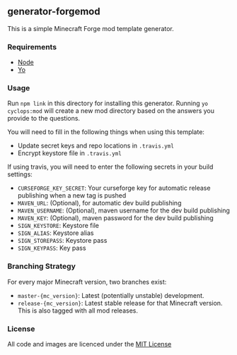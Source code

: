 ## generator-forgemod

This is a simple Minecraft Forge mod template generator.

### Requirements

* [Node](https://nodejs.org/en/)
* [Yo](https://www.npmjs.com/package/yo)

### Usage

Run `npm link` in this directory for installing this generator.
Running `yo cyclops:mod` will create a new mod directory based on the answers you provide to the questions.

You will need to fill in the following things when using this template:

* Update secret keys and repo locations in `.travis.yml`
* Encrypt keystore file in `.travis.yml`

If using travis, you will need to enter the following secrets in your build settings:
* `CURSEFORGE_KEY_SECRET`: Your curseforge key for automatic release publishing when a new tag is pushed
* `MAVEN_URL`: (Optional), for automatic dev build publishing
* `MAVEN_USERNAME`: (Optional), maven username for the dev build publishing
* `MAVEN_KEY`: (Optional), maven password for the dev build publishing
* `SIGN_KEYSTORE`: Keystore file
* `SIGN_ALIAS`: Keystore alias
* `SIGN_STOREPASS`: Keystore pass
* `SIGN_KEYPASS`: Key pass

### Branching Strategy

For every major Minecraft version, two branches exist:

* `master-{mc_version}`: Latest (potentially unstable) development.
* `release-{mc_version}`: Latest stable release for that Minecraft version. This is also tagged with all mod releases.

### License
All code and images are licenced under the [MIT License](https://github.com/CyclopsMC/generator-cyclops/blob/master-1.8/LICENSE.txt)
